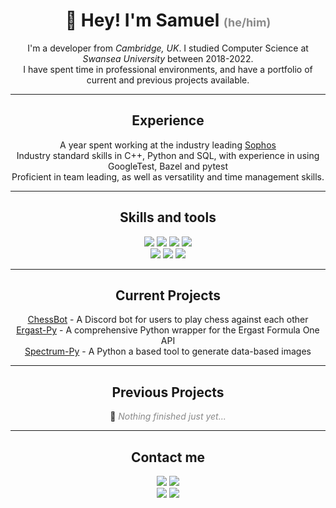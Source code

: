 <h1 align="center">👋 Hey! I'm Samuel  <span style="font-size:large;opacity:50%;">(he/him)</span></h1>
<p align="center">
I'm a developer from <i>Cambridge, UK</i>. I studied Computer Science at <i>Swansea University</i> between 2018-2022. 
<br>
I have spent time in professional environments, and have a portfolio of current and previous projects available.
</p>

<hr>

<h2 align="center"> Experience </h2>
<p align="center">
    A year spent working at the industry leading <a href="https://www.sophos.com">Sophos</a>
    <br>
    Industry standard skills in C++, Python and SQL, with experience in using GoogleTest, Bazel and pytest
    <br>
    Proficient in team leading, as well as versatility and time management skills.
</p>

<hr>

<h2 align="center"> Skills and tools </h2>
<p align="center">
    <img src="https://img.shields.io/badge/-Python-yellow?style=for-the-badge&logo=python"/>
    <img src="https://img.shields.io/badge/-C_&_C++-blue?style=for-the-badge&logo=c%2B%2B"/>
    <img src="https://img.shields.io/badge/-Kotlin-7F52FF?style=for-the-badge&logo=Kotlin&logoColor=white"/>
    <img src="https://img.shields.io/badge/-SQL-red?style=for-the-badge&logo=SQLite"/>
    <br>
    <img src="https://img.shields.io/badge/-GIT-gray?style=for-the-badge&logo=git"/>
    <img src="https://img.shields.io/badge/-Laravel-red?style=for-the-badge&logo=laravel&logoColor=white"/>
    <img src="https://img.shields.io/badge/-React-61DAFB?style=for-the-badge&logo=React&logoColor=black"/>
    <br>
</p>

<hr>

<h2 align="center"> Current Projects </h2>
<p align="center">
    <a href="https://github.com/Samuel-Roach/ChessBot">ChessBot</a> - A Discord bot for users to play chess against each other
    <br>
    <a href="https://github.com/Samuel-Roach/ergast-py">Ergast-Py</a> - A comprehensive Python wrapper for the Ergast Formula One API
    <br>
    <a href="https://github.com/Samuel-Roach/spectrum-py">Spectrum-Py</a> - A Python a based tool to generate data-based images
</p>

<hr>

<h2 align="center"> Previous Projects </h2>
<p align="center">
    🤔 <i style="opacity:50%">Nothing finished just yet...</i>
</p>

<hr>

<h2 align="center"> Contact me </h2>
<p align="center">
    <img src="https://img.shields.io/badge/-samuel--roach.github.io-purple?style=for-the-badge&link=https://samuel-roach.github.io"/>
    <img src="https://img.shields.io/badge/-@obelistics-1DA1F2?style=for-the-badge&link=https://twitter.com/obelistics&logo=twitter&logoColor=white"/>
    <br>
    <img src="https://img.shields.io/badge/-Samuel_Roach-0A66C2?style=for-the-badge&link=https://www.linkedin.com/in/samuel-roach-08710b183/&logo=LinkedIn&logoColor=white"/>
    <img src="https://img.shields.io/badge/-samuelroach.2000@gmail.com-EA4335?style=for-the-badge&link=mailto:samuelroach.2000@gmail.com&logo=gmail&logoColor=white"/>
</p>